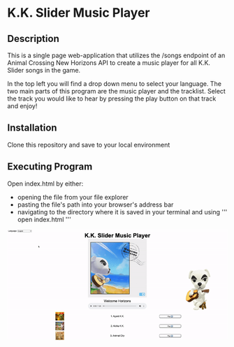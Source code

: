 # K.K. Slider Music Player

## Description

This is a single page web-application that utilizes the /songs endpoint of an Animal Crossing New Horizons API to create a music player for all K.K. Slider songs in the game. 

In the top left you will find a drop down menu to select your language. The two main parts of this program are the music player and the tracklist. 
Select the track you would like to hear by pressing the play button on that track and enjoy!

## Installation

Clone this repository and save to your local environment

## Executing Program

Open index.html by either:

- opening the file from your file explorer
- pasting the file's path into your browser's address bar
- navigating to the directory where it is saved in your terminal and using 
'''
open index.html
'''

![](./assets/language-functionality.gif)
